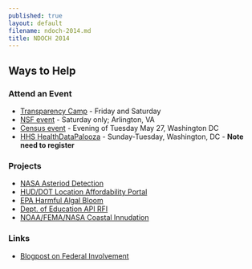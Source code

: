 ```yaml
---
published: true
layout: default
filename: ndoch-2014.md
title: NDOCH 2014
---
```



## Ways to Help

### Attend an Event
* [Transparency Camp]() - Friday and Saturday
* [NSF event](http://hackforchange.org/events/northern-virginia-national-day-of-civic-hacking/) - Saturday only; Arlington, VA
* [Census event](http://hackforchange.org/events/lean-data-product-development-with-us-census/) - Evening of Tuesday May 27, Washington  DC
* [HHS HealthDataPalooza](http://healthdatapalooza.org/) - Sunday-Tuesday, Washington, DC - **Note need to register**

### Projects
* [NASA Asteriod Detection](http://hackforchange.org/challenges/asteroid-detection-network/)
* [HUD/DOT Location Affordability Portal](http://hackforchange.org/challenges/easy-access-to-location-affordability-data/)
* [EPA Harmful Algal Bloom](http://hackforchange.org/challenges/harmful-algal-bloom-hab/)
* [Dept. of Education API RFI](http://hackforchange.org/challenges/innovative-access-to-education-data/)
* [NOAA/FEMA/NASA Coastal Innudation](http://hackforchange.org/challenges/coastal-inundation-in-your-community/)


### Links
* [Blogpost on Federal Involvement](https://www.digitalgov.gov/2014/05/15/the-federal-list-of-hackforchange-projects/)
